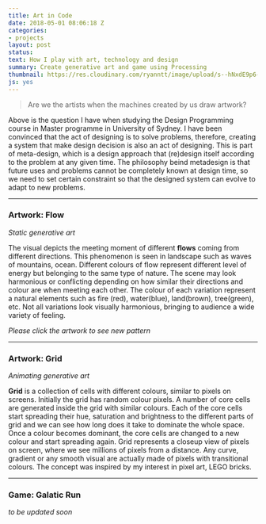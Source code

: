 ```yaml
---
title: Art in Code
date: 2018-05-01 08:06:18 Z
categories:
- projects
layout: post
status: 
text: How I play with art, technology and design
summary: Create generative art and game using Processing
thumbnail: https://res.cloudinary.com/ryanntt/image/upload/s--hNxdE9p6--/v1525530830/art-in-code/art-in-code-thumbnail.png
js: yes
---
```



> Are we the artists when the machines created by us draw artwork?


Above is the question I have when studying the Design Programming course in Master programme in University of Sydney. I have been convinced that the act of designing is to solve problems, therefore, creating a system that make design decision is also an act of designing. This is part of meta-design, which is a design approach that (re)design itself according to the problem at any given time. The philosophy beind metadesign is that future uses and problems cannot be completely known at design time, so we need to set certain constraint so that the designed system can evolve to adapt to new problems.

<hr>

### Artwork: Flow
*Static generative art*

The visual depicts the meeting moment of different **flows** coming from different directions. This phenomenon is seen in landscape such as waves of mountains, ocean. Different colours of flow represent different level of energy but belonging to the same type of nature. The scene may look harmonious or conflicting depending on how similar their directions and colour are when meeting each other. The colour of each variation represent a natural elements such as fire (red), water(blue), land(brown), tree(green), etc. Not all variations look visually harmonious, bringing to audience a wide variety of feeling.

*Please click the artwork to see new pattern*

<canvas style="margin-left:auto; margin-right: auto; display:block" data-processing-sources="/js/flow.pde"></canvas>

<hr>

### Artwork: Grid
*Animating generative art*

**Grid** is a collection of cells with different colours, similar to pixels on screens. Initially the grid has random colour pixels. A number of core cells are generated inside the grid with similar colours. Each of the core cells start spreading their hue, saturation and brightness to the different parts of grid and we can see how long does it take to dominate the whole space. Once a colour becomes dominant, the core cells are changed to a new colour and start spreading again. Grid represents a closeup view of pixels on screen, where we see millions of pixels from a distance. Any curve, gradient or any smooth visual are actually made of pixels with transitional colours. The concept was inspired by my interest in pixel art, LEGO bricks.

<canvas style="margin-left:auto; margin-right: auto; display:block" data-processing-sources="/js/grid.pde"></canvas>

<hr>

### Game: Galatic Run
*to be updated soon*